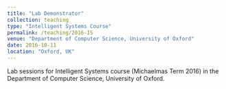 ```yaml
---
title: "Lab Demonstrator"
collection: teaching
type: "Intelligent Systems Course"
permalink: /teaching/2016-IS
venue: "Department of Computer Science, University of Oxford"
date: 2016-10-11
location: "Oxford, UK"
---
```


Lab sessions for Intelligent Systems course (Michaelmas Term 2016) in the Department of Computer Science, University of Oxford.
